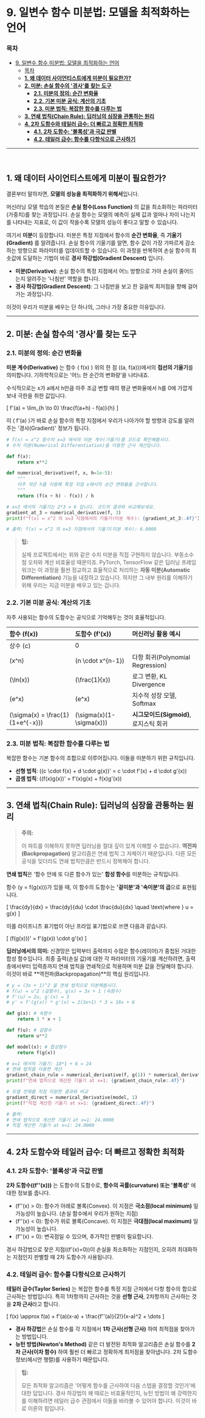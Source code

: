 # 9. 일변수 함수 미분법: 모델을 최적화하는 언어

### 목차
- [9. 일변수 함수 미분법: 모델을 최적화하는 언어](#9-일변수-함수-미분법-모델을-최적화하는-언어)
    - [목차](#목차)
  - [**1. 왜 데이터 사이언티스트에게 미분이 필요한가?**](#1-왜-데이터-사이언티스트에게-미분이-필요한가)
  - [**2. 미분: 손실 함수의 '경사'를 찾는 도구**](#2-미분-손실-함수의-경사를-찾는-도구)
    - [**2.1. 미분의 정의: 순간 변화율**](#21-미분의-정의-순간-변화율)
    - [**2.2. 기본 미분 공식: 계산의 기초**](#22-기본-미분-공식-계산의-기초)
    - [**2.3. 미분 법칙: 복잡한 함수를 다루는 법**](#23-미분-법칙-복잡한-함수를-다루는-법)
  - [**3. 연쇄 법칙(Chain Rule): 딥러닝의 심장을 관통하는 원리**](#3-연쇄-법칙chain-rule-딥러닝의-심장을-관통하는-원리)
  - [**4. 2차 도함수와 테일러 급수: 더 빠르고 정확한 최적화**](#4-2차-도함수와-테일러-급수-더-빠르고-정확한-최적화)
    - [**4.1. 2차 도함수: '볼록성'과 극값 판별**](#41-2차-도함수-볼록성과-극값-판별)
    - [**4.2. 테일러 급수: 함수를 다항식으로 근사하기**](#42-테일러-급수-함수를-다항식으로-근사하기)

---
<br>

## **1. 왜 데이터 사이언티스트에게 미분이 필요한가?**

결론부터 말하자면, **모델의 성능을 최적화하기 위해서**입니다.

머신러닝 모델 학습의 본질은 **손실 함수(Loss Function)** 의 값을 최소화하는 파라미터(가중치)를 찾는 과정입니다. 손실 함수는 모델의 예측이 실제 값과 얼마나 차이 나는지를 나타내는 지표로, 이 값이 작을수록 모델의 성능이 좋다고 말할 수 있습니다.

여기서 **미분**이 등장합니다. 미분은 특정 지점에서 함수의 **순간 변화율**, 즉 **기울기(Gradient)** 를 알려줍니다. 손실 함수의 기울기를 알면, 함수 값이 가장 가파르게 감소하는 방향으로 파라미터를 업데이트할 수 있습니다. 이 과정을 반복하여 손실 함수의 최솟값에 도달하는 기법이 바로 **경사 하강법(Gradient Descent)** 입니다.

- **미분(Derivative)**: 손실 함수의 특정 지점에서 어느 방향으로 가야 손실이 줄어드는지 알려주는 '나침반' 역할을 합니다.
- **경사 하강법(Gradient Descent)**: 그 나침반을 보고 한 걸음씩 최저점을 향해 걸어가는 과정입니다.

이것이 우리가 미분을 배우는 단 하나의, 그러나 가장 중요한 이유입니다.

---

## **2. 미분: 손실 함수의 '경사'를 찾는 도구**

### **2.1. 미분의 정의: 순간 변화율**

**미분 계수(Derivative)** 는 함수 \( f(x) \) 위의 한 점 \((a, f(a))\)에서의 **접선의 기울기**를 의미합니다. 기하학적으로는 '어느 한 순간의 변화량'을 나타내죠.

수식적으로는 x가 a에서 h만큼 아주 조금 변할 때의 평균 변화율에서 h를 0에 가깝게 보내 극한을 취한 값입니다.

\[
f'(a) = \lim_{h \to 0} \frac{f(a+h) - f(a)}{h}
\]

이 \( f'(a) \)가 바로 손실 함수의 특정 지점에서 우리가 나아가야 할 방향과 강도를 알려주는 '경사(Gradient)' 정보가 됩니다.

```python
# f(x) = x^2 함수의 x=3 에서의 미분 계수(기울기)를 코드로 확인해봅시다.
# 수치 미분(Numerical Differentiation)을 이용한 근사 계산입니다.

def f(x):
    return x**2

def numerical_derivative(f, x, h=1e-5):
    """
    아주 작은 h를 이용해 특정 지점 x에서의 순간 변화율을 근사합니다.
    """
    return (f(x + h) - f(x)) / h

# x=3 에서의 기울기는 2*3 = 6 입니다. 코드의 결과와 비교해보세요.
gradient_at_3 = numerical_derivative(f, 3)
print(f"f(x) = x^2 의 x=3 지점에서의 기울기(미분 계수): {gradient_at_3:.4f}")

# 출력: f(x) = x^2 의 x=3 지점에서의 기울기(미분 계수): 6.0000
```

> **팁:**
>
> 실제 프로젝트에서는 위와 같은 수치 미분을 직접 구현하지 않습니다. 부동소수점 오차와 계산 비효율성 때문이죠. PyTorch, TensorFlow 같은 딥러닝 프레임워크는 이 과정을 훨씬 정교하고 효율적으로 처리하는 **자동 미분(Automatic Differentiation)** 기능을 내장하고 있습니다. 하지만 그 내부 원리를 이해하기 위해 우리는 지금 미분을 배우고 있는 겁니다.

### **2.2. 기본 미분 공식: 계산의 기초**

자주 사용되는 함수의 도함수는 공식으로 기억해두는 것이 효율적입니다.

| 함수 \(f(x)\) | 도함수 \(f'(x)\) | 머신러닝 활용 예시 |
| :--- | :--- | :--- |
| 상수 \(c\) | 0 | |
| \(x^n\) | \(n \cdot x^{n-1}\) | 다항 회귀(Polynomial Regression) |
| \(\ln(x)\) | \(\frac{1}{x}\) | 로그 변환, KL Divergence |
| \(e^x\) | \(e^x\) | 지수적 성장 모델, Softmax |
| \(\sigma(x) = \frac{1}{1+e^{-x}}\) | \(\sigma(x)(1-\sigma(x))\) | **시그모이드(Sigmoid)**, 로지스틱 회귀 |

### **2.3. 미분 법칙: 복잡한 함수를 다루는 법**

복잡한 함수는 기본 함수의 조합으로 이루어집니다. 이들을 미분하기 위한 규칙입니다.

- **선형 법칙**: \((c \cdot f(x) + d \cdot g(x))' = c \cdot f'(x) + d \cdot g'(x)\)
- **곱셈 법칙**: \((f(x)g(x))' = f'(x)g(x) + f(x)g'(x)\)

---

## **3. 연쇄 법칙(Chain Rule): 딥러닝의 심장을 관통하는 원리**

> **주의:**
>
> 이 파트를 이해하지 못하면 딥러닝을 절대 깊이 있게 이해할 수 없습니다. **역전파(Backpropagation)** 알고리즘은 연쇄 법칙 그 자체이기 때문입니다. 다른 모든 공식을 잊더라도 연쇄 법칙만큼은 반드시 정복해야 합니다.

**연쇄 법칙**은 '함수 안에 또 다른 함수가 있는' **합성 함수**를 미분하는 규칙입니다.

함수 \(y = f(g(x))\)가 있을 때, 이 함수의 도함수는 **'겉미분'과 '속미분'의 곱**으로 표현됩니다.

\[
\frac{dy}{dx} = \frac{dy}{du} \cdot \frac{du}{dx} \quad \text{where } u = g(x)
\]

이를 라이프니츠 표기법이 아닌 프라임 표기법으로 쓰면 다음과 같습니다.

\[
(f(g(x)))' = f'(g(x)) \cdot g'(x)
\]

**딥러닝에서의 의미:**
신경망은 입력부터 출력까지 수많은 함수(레이어)가 중첩된 거대한 합성 함수입니다. 최종 출력(손실 값)에 대한 각 파라미터의 기울기를 계산하려면, 출력층에서부터 입력층까지 연쇄 법칙을 연쇄적으로 적용하며 미분 값을 전달해야 합니다. 이것이 바로 **역전파(Backpropagation)**의 핵심 원리입니다.

```python
# y = (3x + 1)^2 을 연쇄 법칙으로 미분해봅시다.
# f(u) = u^2 (겉함수), g(x) = 3x + 1 (속함수)
# f'(u) = 2u, g'(x) = 3
# y' = f'(g(x)) * g'(x) = 2(3x+1) * 3 = 18x + 6

def g(x): # 속함수
    return 3 * x + 1

def f(u): # 겉함수
    return u**2

def model(x): # 합성함수
    return f(g(x))

# x=1 에서의 기울기: 18*1 + 6 = 24
# 연쇄 법칙을 이용한 계산
gradient_chain_rule = numerical_derivative(f, g(1)) * numerical_derivative(g, 1)
print(f"연쇄 법칙으로 계산한 기울기 at x=1: {gradient_chain_rule:.4f}")

# 모델 전체를 직접 미분한 결과와 비교
gradient_direct = numerical_derivative(model, 1)
print(f"직접 계산한 기울기 at x=1: {gradient_direct:.4f}")

# 출력:
# 연쇄 법칙으로 계산한 기울기 at x=1: 24.0000
# 직접 계산한 기울기 at x=1: 24.0000
```

---

## **4. 2차 도함수와 테일러 급수: 더 빠르고 정확한 최적화**

### **4.1. 2차 도함수: '볼록성'과 극값 판별**

**2차 도함수(\(f''(x)\))** 는 도함수의 도함수로, **함수의 곡률(curvature) 또는 '볼록성'** 에 대한 정보를 줍니다.

- \(f''(x) > 0\): 함수가 아래로 볼록(Convex). 이 지점은 **극소점(local minimum)** 일 가능성이 높습니다. (손실 함수에서 우리가 원하는 지점)
- \(f''(x) < 0\): 함수가 위로 볼록(Concave). 이 지점은 **극대점(local maximum)** 일 가능성이 높습니다.
- \(f''(x) = 0\): 변곡점일 수 있으며, 추가적인 판별이 필요합니다.

경사 하강법으로 찾은 지점(\(f'(x)=0\))이 손실을 최소화하는 지점인지, 오히려 최대화하는 지점인지 판별할 때 2차 도함수가 사용됩니다.

### **4.2. 테일러 급수: 함수를 다항식으로 근사하기**

**테일러 급수(Taylor Series)** 는 복잡한 함수를 특정 지점 근처에서 다항 함수의 합으로 근사하는 방법입니다. 특히 1차항까지 근사하는 것을 **선형 근사**, 2차항까지 근사하는 것을 **2차 근사**라고 합니다.

\[
f(x) \approx f(a) + f'(a)(x-a) + \frac{f''(a)}{2!}(x-a)^2 + \dots
\]

- **경사 하강법**은 손실 함수를 각 지점에서 **1차 근사(선형 근사)** 하여 최적점을 찾아가는 방법입니다.
- **뉴턴 방법(Newton's Method)** 같은 더 발전된 최적화 알고리즘은 손실 함수를 **2차 근사(이차 함수)** 하여 훨씬 더 빠르고 정확하게 최저점을 찾아냅니다. 2차 도함수 정보(헤시안 행렬)를 사용하기 때문입니다.

> **팁:**
>
> 모든 최적화 알고리즘은 '어떻게 함수를 근사하여 다음 스텝을 결정할 것인가'에 대한 답입니다. 경사 하강법이 왜 때로는 비효율적인지, 뉴턴 방법이 왜 강력한지를 이해하려면 테일러 급수 관점에서 이들을 바라볼 수 있어야 합니다. 이것이 바로 이론의 힘입니다.
